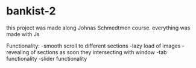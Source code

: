 # bankist-2

this project was made along Johnas Schmedtmen course.
everything was made with Js

Functionality: 
-smooth scroll to different sections
-lazy load of images
-revealing of sections as soon they intersecting with window
-tab functionality
-slider functionality
